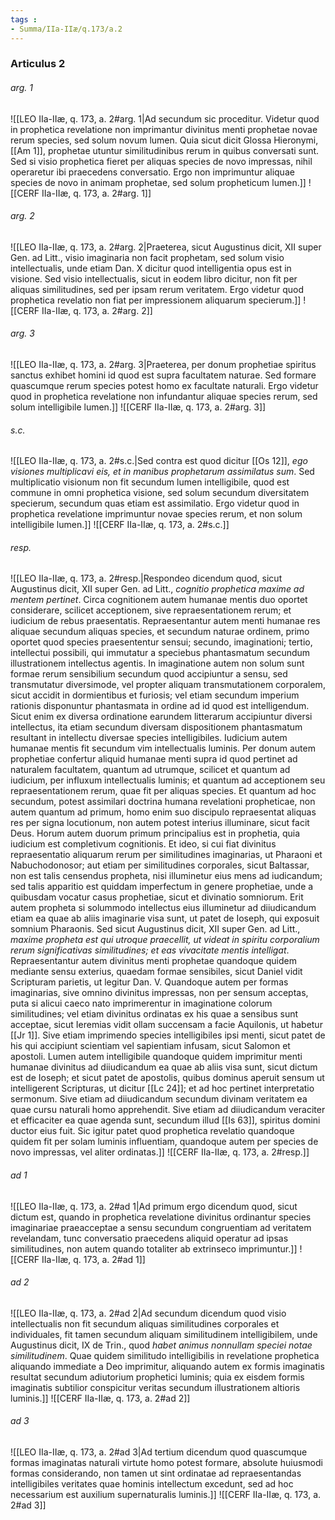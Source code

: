 ```yaml
---
tags : 
- Summa/IIa-IIæ/q.173/a.2
---
```


### Articulus 2

###### arg. 1
![[LEO IIa-IIæ, q. 173, a. 2#arg. 1|Ad secundum sic proceditur. Videtur quod in prophetica revelatione non imprimantur divinitus menti prophetae novae rerum species, sed solum novum lumen. Quia sicut dicit Glossa Hieronymi, [[Am 1]], prophetae utuntur similitudinibus rerum in quibus conversati sunt. Sed si visio prophetica fieret per aliquas species de novo impressas, nihil operaretur ibi praecedens conversatio. Ergo non imprimuntur aliquae species de novo in animam prophetae, sed solum propheticum lumen.]]
![[CERF IIa-IIæ, q. 173, a. 2#arg. 1]]

###### arg. 2
![[LEO IIa-IIæ, q. 173, a. 2#arg. 2|Praeterea, sicut Augustinus dicit, XII super Gen. ad Litt., visio imaginaria non facit prophetam, sed solum visio intellectualis, unde etiam Dan. X dicitur quod intelligentia opus est in visione. Sed visio intellectualis, sicut in eodem libro dicitur, non fit per aliquas similitudines, sed per ipsam rerum veritatem. Ergo videtur quod prophetica revelatio non fiat per impressionem aliquarum specierum.]]
![[CERF IIa-IIæ, q. 173, a. 2#arg. 2]]

###### arg. 3
![[LEO IIa-IIæ, q. 173, a. 2#arg. 3|Praeterea, per donum prophetiae spiritus sanctus exhibet homini id quod est supra facultatem naturae. Sed formare quascumque rerum species potest homo ex facultate naturali. Ergo videtur quod in prophetica revelatione non infundantur aliquae species rerum, sed solum intelligibile lumen.]]
![[CERF IIa-IIæ, q. 173, a. 2#arg. 3]]

###### s.c.
![[LEO IIa-IIæ, q. 173, a. 2#s.c.|Sed contra est quod dicitur [[Os 12]], *ego visiones multiplicavi eis, et in manibus prophetarum assimilatus sum*. Sed multiplicatio visionum non fit secundum lumen intelligibile, quod est commune in omni prophetica visione, sed solum secundum diversitatem specierum, secundum quas etiam est assimilatio. Ergo videtur quod in prophetica revelatione imprimuntur novae species rerum, et non solum intelligibile lumen.]]
![[CERF IIa-IIæ, q. 173, a. 2#s.c.]]

###### resp.
![[LEO IIa-IIæ, q. 173, a. 2#resp.|Respondeo dicendum quod, sicut Augustinus dicit, XII super Gen. ad Litt., *cognitio prophetica maxime ad mentem pertinet*. Circa cognitionem autem humanae mentis duo oportet considerare, scilicet acceptionem, sive repraesentationem rerum; et iudicium de rebus praesentatis. Repraesentantur autem menti humanae res aliquae secundum aliquas species, et secundum naturae ordinem, primo oportet quod species praesententur sensui; secundo, imaginationi; tertio, intellectui possibili, qui immutatur a speciebus phantasmatum secundum illustrationem intellectus agentis. In imaginatione autem non solum sunt formae rerum sensibilium secundum quod accipiuntur a sensu, sed transmutatur diversimode, vel propter aliquam transmutationem corporalem, sicut accidit in dormientibus et furiosis; vel etiam secundum imperium rationis disponuntur phantasmata in ordine ad id quod est intelligendum. Sicut enim ex diversa ordinatione earundem litterarum accipiuntur diversi intellectus, ita etiam secundum diversam dispositionem phantasmatum resultant in intellectu diversae species intelligibiles. Iudicium autem humanae mentis fit secundum vim intellectualis luminis. Per donum autem prophetiae confertur aliquid humanae menti supra id quod pertinet ad naturalem facultatem, quantum ad utrumque, scilicet et quantum ad iudicium, per influxum intellectualis luminis; et quantum ad acceptionem seu repraesentationem rerum, quae fit per aliquas species. Et quantum ad hoc secundum, potest assimilari doctrina humana revelationi propheticae, non autem quantum ad primum, homo enim suo discipulo repraesentat aliquas res per signa locutionum, non autem potest interius illuminare, sicut facit Deus. Horum autem duorum primum principalius est in prophetia, quia iudicium est completivum cognitionis. Et ideo, si cui fiat divinitus repraesentatio aliquarum rerum per similitudines imaginarias, ut Pharaoni et Nabuchodonosor; aut etiam per similitudines corporales, sicut Baltassar, non est talis censendus propheta, nisi illuminetur eius mens ad iudicandum; sed talis apparitio est quiddam imperfectum in genere prophetiae, unde a quibusdam vocatur casus prophetiae, sicut et divinatio somniorum. Erit autem propheta si solummodo intellectus eius illuminetur ad diiudicandum etiam ea quae ab aliis imaginarie visa sunt, ut patet de Ioseph, qui exposuit somnium Pharaonis. Sed sicut Augustinus dicit, XII super Gen. ad Litt., *maxime propheta est qui utroque praecellit, ut videat in spiritu corporalium rerum significativas similitudines; et eas vivacitate mentis intelligat*. Repraesentantur autem divinitus menti prophetae quandoque quidem mediante sensu exterius, quaedam formae sensibiles, sicut Daniel vidit Scripturam parietis, ut legitur Dan. V. Quandoque autem per formas imaginarias, sive omnino divinitus impressas, non per sensum acceptas, puta si alicui caeco nato imprimerentur in imaginatione colorum similitudines; vel etiam divinitus ordinatas ex his quae a sensibus sunt acceptae, sicut Ieremias vidit ollam succensam a facie Aquilonis, ut habetur [[Jr 1]]. Sive etiam imprimendo species intelligibiles ipsi menti, sicut patet de his qui accipiunt scientiam vel sapientiam infusam, sicut Salomon et apostoli. Lumen autem intelligibile quandoque quidem imprimitur menti humanae divinitus ad diiudicandum ea quae ab aliis visa sunt, sicut dictum est de Ioseph; et sicut patet de apostolis, quibus dominus aperuit sensum ut intelligerent Scripturas, ut dicitur [[Lc 24]]; et ad hoc pertinet interpretatio sermonum. Sive etiam ad diiudicandum secundum divinam veritatem ea quae cursu naturali homo apprehendit. Sive etiam ad diiudicandum veraciter et efficaciter ea quae agenda sunt, secundum illud [[Is 63]], spiritus domini ductor eius fuit. Sic igitur patet quod prophetica revelatio quandoque quidem fit per solam luminis influentiam, quandoque autem per species de novo impressas, vel aliter ordinatas.]]
![[CERF IIa-IIæ, q. 173, a. 2#resp.]]

###### ad 1
![[LEO IIa-IIæ, q. 173, a. 2#ad 1|Ad primum ergo dicendum quod, sicut dictum est, quando in prophetica revelatione divinitus ordinantur species imaginariae praeacceptae a sensu secundum congruentiam ad veritatem revelandam, tunc conversatio praecedens aliquid operatur ad ipsas similitudines, non autem quando totaliter ab extrinseco imprimuntur.]]
![[CERF IIa-IIæ, q. 173, a. 2#ad 1]]

###### ad 2
![[LEO IIa-IIæ, q. 173, a. 2#ad 2|Ad secundum dicendum quod visio intellectualis non fit secundum aliquas similitudines corporales et individuales, fit tamen secundum aliquam similitudinem intelligibilem, unde Augustinus dicit, IX de Trin., quod *habet animus nonnullam speciei notae similitudinem*. Quae quidem similitudo intelligibilis in revelatione prophetica aliquando immediate a Deo imprimitur, aliquando autem ex formis imaginatis resultat secundum adiutorium prophetici luminis; quia ex eisdem formis imaginatis subtilior conspicitur veritas secundum illustrationem altioris luminis.]]
![[CERF IIa-IIæ, q. 173, a. 2#ad 2]]

###### ad 3
![[LEO IIa-IIæ, q. 173, a. 2#ad 3|Ad tertium dicendum quod quascumque formas imaginatas naturali virtute homo potest formare, absolute huiusmodi formas considerando, non tamen ut sint ordinatae ad repraesentandas intelligibiles veritates quae hominis intellectum excedunt, sed ad hoc necessarium est auxilium supernaturalis luminis.]]
![[CERF IIa-IIæ, q. 173, a. 2#ad 3]]


